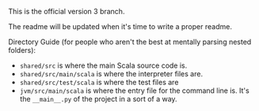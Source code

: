 This is the official version 3 branch.

The readme will be updated when it's time to write a proper readme.

Directory Guide (for people who aren't the best at mentally parsing nested folders):

- `shared/src` is where the main Scala source code is.
- `shared/src/main/scala` is where the interpreter files are.
- `shared/src/test/scala` is where the test files are
- `jvm/src/main/scala` is where the entry file for the command line is. It's the `__main__.py` of the project in a sort of a way.
